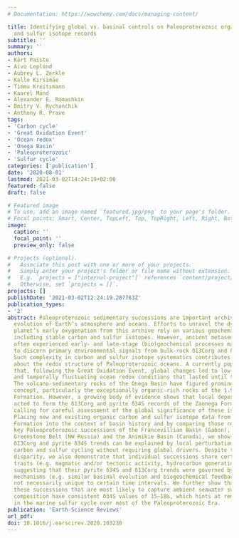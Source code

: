 ```yaml
---
# Documentation: https://wowchemy.com/docs/managing-content/

title: Identifying global vs. basinal controls on Paleoproterozoic organic carbon
  and sulfur isotope records
subtitle: ''
summary: ''
authors:
- Kärt Paiste
- Aivo Lepland
- Aubrey L. Zerkle
- Kalle Kirsimäe
- Timmu Kreitsmann
- Kaarel Mänd
- Alexander E. Romashkin
- Dmitry V. Rychanchik
- Anthony R. Prave
tags:
- 'Carbon cycle'
- 'Great Oxidation Event'
- 'Ocean redox'
- 'Onega Basin'
- 'Paleoproterozoic'
- 'Sulfur cycle'
categories: ['publication']
date: '2020-08-01'
lastmod: 2021-03-02T14:24:19+02:00
featured: false
draft: false

# Featured image
# To use, add an image named `featured.jpg/png` to your page's folder.
# Focal points: Smart, Center, TopLeft, Top, TopRight, Left, Right, BottomLeft, Bottom, BottomRight.
image:
  caption: ''
  focal_point: ''
  preview_only: false

# Projects (optional).
#   Associate this post with one or more of your projects.
#   Simply enter your project's folder or file name without extension.
#   E.g. `projects = ["internal-project"]` references `content/project/deep-learning/index.md`.
#   Otherwise, set `projects = []`.
projects: []
publishDate: '2021-03-02T12:24:19.287763Z'
publication_types:
- '2'
abstract: Paleoproterozoic sedimentary successions are important archives of the redox
  evolution of Earth’s atmosphere and oceans. Efforts to unravel the dynamics of our
  planet’s early oxygenation from this archive rely on various geochemical proxies,
  including stable carbon and sulfur isotopes. However, ancient metasedimentary rocks
  often experienced early- and late-stage (bio)geochemical processes making it difficult
  to discern primary environmental signals from bulk-rock δ13Corg and δ34S values.
  Such complexity in carbon and sulfur isotope systematics contributes to uncertainty
  about the redox structure of Paleoproterozoic oceans. A currently popular idea is
  that, following the Great Oxidation Event, global changes led to low-oxygen environments
  and temporally fluctuating ocean redox conditions that lasted until the Neoproterozoic.
  The volcano-sedimentary rocks of the Onega Basin have figured prominently in this
  concept, particularly the exceptionally organic-rich rocks of the 1.98 Ga Zaonega
  Formation. However, a growing body of evidence shows that local depositional processes
  acted to form the δ13Corg and pyrite δ34S records of the Zaonega Formation, thus
  calling for careful assessment of the global significance of these isotope records.
  Placing new and existing organic carbon and sulfur isotope data from the Zaonega
  Formation into the context of basin history and by comparing those results with
  key Paleoproterozoic successions of the Francevillian Basin (Gabon), the Pechenga
  Greenstone Belt (NW Russia) and the Animikie Basin (Canada), we show that the stratigraphic
  δ13Corg and pyrite δ34S trends can be explained by local perturbations in biogeochemical
  carbon and sulfur cycling without requiring global drivers. Despite their temporal
  disparity, we also demonstrate that individual successions share certain geological
  traits (e.g. magmatic and/or tectonic activity, hydrocarbon generation, basin restriction)
  suggesting that their pyrite δ34S and δ13Corg trends were governed by common underlying
  mechanisms (e.g. similar basinal evolution and biogeochemical feedbacks) and are
  not necessarily unique to certain time intervals. We further show that pyrites in
  these successions that are most likely to capture ambient seawater sulfate isotopic
  composition have consistent δ34S values of 15–18‰, which hints at remarkable stability
  in the marine sulfur cycle over most of the Paleoproterozoic Era.
publication: 'Earth-Science Reviews'
url_pdf:
doi: 10.1016/j.earscirev.2020.103230
---
```

